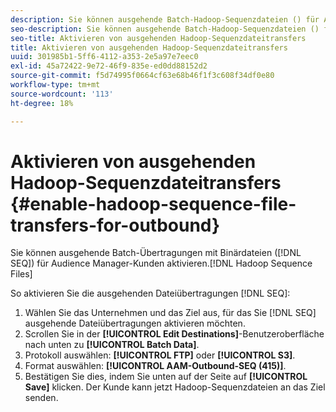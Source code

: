 ```yaml
---
description: Sie können ausgehende Batch-Hadoop-Sequenzdateien () für Audience Manager aktivieren.
seo-description: Sie können ausgehende Batch-Hadoop-Sequenzdateien () für Audience Manager aktivieren.
seo-title: Aktivieren von ausgehenden Hadoop-Sequenzdateitransfers
title: Aktivieren von ausgehenden Hadoop-Sequenzdateitransfers
uuid: 301985b1-5ff6-4112-a353-2e5a97e7eec0
exl-id: 45a72422-9e72-46f9-835e-ed0dd88152d2
source-git-commit: f5d74995f0664cf63e68b46f1f3c608f34df0e80
workflow-type: tm+mt
source-wordcount: '113'
ht-degree: 18%

---
```


# Aktivieren von ausgehenden Hadoop-Sequenzdateitransfers {#enable-hadoop-sequence-file-transfers-for-outbound}

Sie können ausgehende Batch-Übertragungen mit Binärdateien ([!DNL SEQ]) für Audience Manager-Kunden aktivieren.[!DNL Hadoop Sequence Files]

<!-- REMOVED FROM PUBLIC DOCS: The advantages of using [!DNL Hadoop SEQ] files are listed in the [public documentation](https://marketing.adobe.com/resources/help/en_US/aam/outbound-seq-files.html). -->

So aktivieren Sie die ausgehenden Dateiübertragungen [!DNL SEQ]:

1. Wählen Sie das Unternehmen und das Ziel aus, für das Sie [!DNL SEQ] ausgehende Dateiübertragungen aktivieren möchten.
1. Scrollen Sie in der **[!UICONTROL Edit Destinations]**-Benutzeroberfläche nach unten zu **[!UICONTROL Batch Data]**.
1. Protokoll auswählen: **[!UICONTROL FTP]** oder **[!UICONTROL S3]**.
1. Format auswählen: **[!UICONTROL AAM-Outbound-SEQ (415)]**.
1. Bestätigen Sie dies, indem Sie unten auf der Seite auf **[!UICONTROL Save]** klicken. Der Kunde kann jetzt Hadoop-Sequenzdateien an das Ziel senden.
